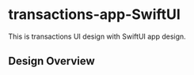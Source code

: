 # transactions-app-SwiftUI
This is transactions UI design with SwiftUI app design.

## Design Overview
